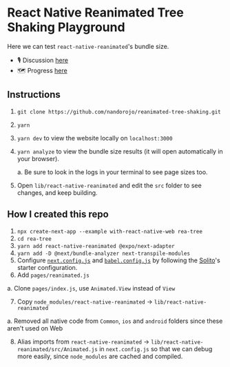 # React Native Reanimated Tree Shaking Playground

Here we can test `react-native-reanimated`'s bundle size.

- 🎙 Discussion [here](https://github.com/software-mansion/react-native-reanimated/discussions/2843)
- 🗺 Progress [here](https://github.com/nandorojo/reanimated-tree-shaking/issues/1)

## Instructions

1. `git clone https://github.com/nandorojo/reanimated-tree-shaking.git`
2. `yarn`
3. `yarn dev` to view the website locally on `localhost:3000`
4. `yarn analyze` to view the bundle size results (it will open automatically in
   your browser).

   a. Be sure to look in the logs in your terminal to see page sizes too.

5. Open `lib/react-native-reanimated` and edit the `src` folder to see changes, and keep building.

## How I created this repo

1. `npx create-next-app --example with-react-native-web rea-tree`
2. `cd rea-tree`
3. `yarn add react-native-reanimated @expo/next-adapter`
4. `yarn add -D @next/bundle-analyzer next-transpile-modules`
5. Configure [`next.config.js`](/next.config.js) and
   [`babel.config.js`](/babel.config.js) by following the [Solito](https://solito.dev/starter)'s starter
   configuration.
6. Add `pages/reanimated.js`

a. Clone `pages/index.js`, use `Animated.View` instead of `View`

7. Copy `node_modules/react-native-reanimated` -> `lib/react-native-reanimated`

a. Removed all native code from `Common`, `ios` and `android` folders since these aren't used on Web

8. Alias imports from `react-native-reanimated` -> `lib/react-native-reanimated/src/Animated.js` in `next.config.js` so that we can debug more easily, since `node_modules` are cached and compiled.
